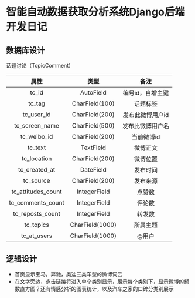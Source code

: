 # 智能自动数据获取分析系统Django后端开发日记
## 数据库设计

话题讨论（TopicComment）

|属性|类型|备注|
|:----:|:----:|:----:|
|tc_id|AutoField|编号id，自增主键|
|tc_tag|CharField(100)|话题标签|
|tc_user_id|CharField(200)|发布此微博用户id|
|tc_screen_name|CharField(500)|发布此微博用户名|
|tc_weibo_id|CharField(200)|当前微博id|
|tc_text|TextField|微博正文|
|tc_location|CharField(200)|微博位置|
|tc_created_at|DateField|发布时间|
|tc_source|CharField(200)|发布来源|
|tc_attitudes_count|IntegerField|点赞数|
|tc_comments_count|IntegerField|评论数|
|tc_reposts_count|IntegerField|转发数|
|tc_topics|CharField(1000)|所属主题|
|tc_at_users|CharField(1000)|@用户|

## 逻辑设计

* 首页显示宝马，奔驰，奥迪三类车型的微博词云
* 在文字旁边，点击链接将进入单个类别显示，展示每个类别下，显示微博的频数直方图？还有情感分析的图表统计，以及汽车之家的口碑分类别展示